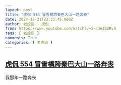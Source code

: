 ```yaml
---
layout: post
title: "虎侃 554 冒雪横跨秦巴大山一路奔丧"
date: 2024-12-21T23:33:45.000Z
author: 老虎庙 · 虎侃
from: https://www.youtube.com/watch?v=5-c3eZSZRvQ
tags: [ 老虎庙 ]
comments: True
categories: [ 老虎庙 ]
---
```

<!--1734824025000-->
[虎侃 554 冒雪横跨秦巴大山一路奔丧](https://www.youtube.com/watch?v=5-c3eZSZRvQ)
------

<div>
我那年一路奔丧
</div>
